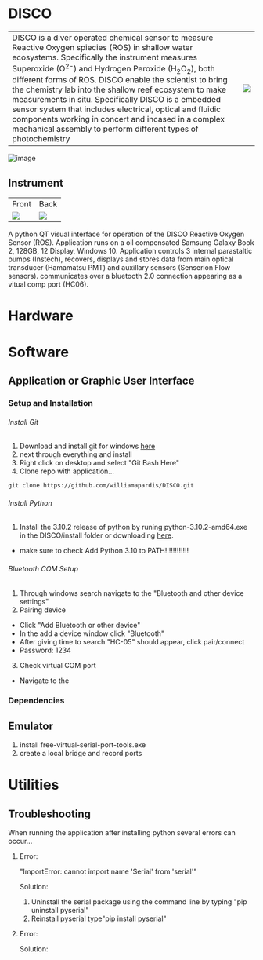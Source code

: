 # DISCO
<table>
  <tr>
    <td>DISCO is a diver operated chemical sensor to measure Reactive Oxygen spiecies (ROS) in shallow water ecosystems. Specifically the instrument measures Superoxide (O<sup>2-</sup>) and Hydrogen Peroxide (H<sub>2</sub>O<sub>2</sub>), both different forms of ROS. DISCO enable the scientist to bring the chemistry lab into the shallow reef ecosystem to make measurements in situ. Specifically DISCO is a embedded sensor system that includes electrical, optical and fluidic components working in concert and incased in a complex mechanical assembly to perform different types of photochemistry</td>
    <td><img src="https://user-images.githubusercontent.com/57682790/236154424-ac552e55-aca1-463a-8453-431461e9321c.png"></td>
  </tr>
</table>

![image](https://user-images.githubusercontent.com/57682790/236510513-a3f3bdfe-5adb-431b-92fb-c2289edfb4a4.png)

## Instrument
<table>
  <tr>
    <td>Front</td>
    <td>Back</td>
  </tr>
  <tr>
    <td><img src="https://user-images.githubusercontent.com/57682790/236510606-38789243-a0e9-4dab-b485-3744a880a0c2.png"></td>
    <td><img src="https://user-images.githubusercontent.com/57682790/236510767-185df3e4-a2bd-4cce-9d7c-d95b94953fef.png"></td>
  </tr>
</table>



A python QT visual interface for operation of the DISCO Reactive Oxygen Sensor (ROS). Application runs on a oil compensated Samsung Galaxy Book 2, 128GB, 12 Display, Windows 10. Application controls 3 internal parastaltic pumps (Instech), recovers, displays and stores data from main optical transducer (Hamamatsu PMT) and auxillary sensors (Senserion Flow sensors). communicates over a bluetooth 2.0 connection appearing as a vitual comp port (HC06).
# Hardware

# Software
## Application or Graphic User Interface
### Setup and Installation
###### Install Git
1. Download and install git for windows [here](https://gitforwindows.org/)
2. next through everything and install
3. Right click on desktop and select "Git Bash Here"
2. Clone repo with application...
```
git clone https://github.com/williamapardis/DISCO.git
```
###### Install Python
1. Install the 3.10.2 release of python by runing python-3.10.2-amd64.exe in the DISCO/install folder or downloading [here](https://www.python.org/downloads/).
- make sure to check Add Python 3.10 to PATH!!!!!!!!!!!!
###### Bluetooth COM Setup
1. Through windows search navigate to the "Bluetooth and other device settings"
2. Pairing device
- Click "Add Bluetooth or other device" 
- In the add a device window click "Bluetooth"
- After giving time to search "HC-05" should appear, click pair/connect
- Password: 1234
3. Check  virtual COM port
- Navigate to the 
### Dependencies

## Emulator
1. install free-virtual-serial-port-tools.exe
2. create a local bridge and record ports

# Utilities

## Troubleshooting
When running the application after installing python several errors can occur...

1)  Error: 

    "ImportError: cannot import name 'Serial' from 'serial'"
    
    Solution: 
    
    1. Uninstall the serial package using the command line by typing "pip uninstall pyserial"
    2. Reinstall pyserial type"pip install pyserial"
    
2) Error:

   Solution:
   
